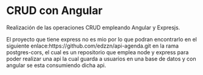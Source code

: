 # <h1>CRUD con Angular</h1>
Realización de las operaciones CRUD empleando Angular y Expresjs.
<br/>
<p>
El proyecto que tiene express no es mio por lo que podran encontrarlo en el siguiente enlace:https://github.com/edzzn/api-agenda.git en la rama postgres-cors, el cual es un repositorio que emplea node y express para poder realizar una api la cual guarda a usuarios en una base de datos y con angular se esta consumiendo dicha api.</p>
